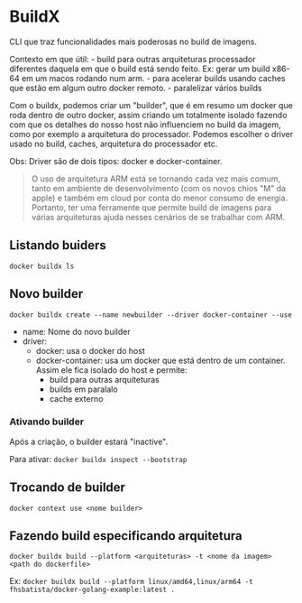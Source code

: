 # BuildX
CLI que traz funcionalidades mais poderosas no build de imagens.

Contexto em que útil:
    - build para outras arquiteturas processador diferentes daquela em que o build está sendo feito. Ex: gerar um build x86-64 em um macos rodando num arm.
    - para acelerar builds usando caches que estão em algum outro docker remoto.
    - paralelizar vários builds

Com o buildx, podemos criar um "builder", que é em resumo um docker que roda dentro de outro docker, assim criando um totalmente isolado fazendo com que os detalhes do nosso host não influenciem no build da imagem, como por exemplo a arquitetura do processador. Podemos escolher o driver usado no build, caches, arquitetura do processador etc.

Obs: Driver são de dois tipos: docker e docker-container.


>O uso de arquitetura ARM está se tornando cada vez mais comum, tanto em ambiente de desenvolvimento (com os novos chios "M" da apple) e também em cloud por conta do menor consumo de energia. Portanto, ter uma ferramente que permite build de imagens para várias arquiteturas ajuda nesses cenários de se trabalhar com ARM.

## Listando buiders
`docker buildx ls`


## Novo builder
`docker buildx create --name newbuilder --driver docker-container --use`

- name: Nome do novo builder
- driver:
  - docker: usa o docker do host
  - docker-container: usa um docker que está dentro de um container. Assim ele fica isolado do host e permite:
    - build para outras arquiteturas
    - builds em paralalo
    - cache externo


### Ativando builder
Após a criação, o builder estará "inactive".

Para ativar:
`docker buildx inspect --bootstrap`

## Trocando de builder
`docker context use <nome builder>`

## Fazendo build especificando arquitetura
`docker buildx build --platform <arquiteturas> -t <nome da imagem> <path do dockerfile>`

Ex:
`docker buildx build --platform linux/amd64,linux/arm64 -t fhsbatista/docker-golang-example:latest .`




